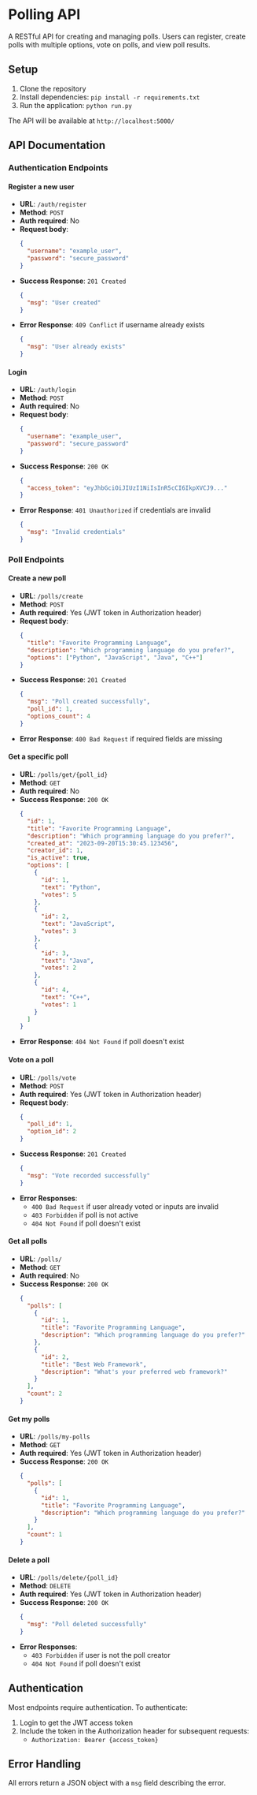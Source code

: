# Polling API

A RESTful API for creating and managing polls. Users can register, create polls with multiple options, vote on polls, and view poll results.

## Setup

1. Clone the repository
2. Install dependencies: `pip install -r requirements.txt`
3. Run the application: `python run.py`

The API will be available at `http://localhost:5000/`

## API Documentation

### Authentication Endpoints

#### Register a new user

- **URL**: `/auth/register`
- **Method**: `POST`
- **Auth required**: No
- **Request body**:
  ```json
  {
    "username": "example_user",
    "password": "secure_password"
  }
  ```
- **Success Response**: `201 Created`
  ```json
  {
    "msg": "User created"
  }
  ```
- **Error Response**: `409 Conflict` if username already exists
  ```json
  {
    "msg": "User already exists"
  }
  ```

#### Login

- **URL**: `/auth/login`
- **Method**: `POST`
- **Auth required**: No
- **Request body**:
  ```json
  {
    "username": "example_user",
    "password": "secure_password"
  }
  ```
- **Success Response**: `200 OK`
  ```json
  {
    "access_token": "eyJhbGciOiJIUzI1NiIsInR5cCI6IkpXVCJ9..."
  }
  ```
- **Error Response**: `401 Unauthorized` if credentials are invalid
  ```json
  {
    "msg": "Invalid credentials"
  }
  ```

### Poll Endpoints

#### Create a new poll

- **URL**: `/polls/create`
- **Method**: `POST`
- **Auth required**: Yes (JWT token in Authorization header)
- **Request body**:
  ```json
  {
    "title": "Favorite Programming Language",
    "description": "Which programming language do you prefer?",
    "options": ["Python", "JavaScript", "Java", "C++"]
  }
  ```
- **Success Response**: `201 Created`
  ```json
  {
    "msg": "Poll created successfully",
    "poll_id": 1,
    "options_count": 4
  }
  ```
- **Error Response**: `400 Bad Request` if required fields are missing

#### Get a specific poll

- **URL**: `/polls/get/{poll_id}`
- **Method**: `GET`
- **Auth required**: No
- **Success Response**: `200 OK`
  ```json
  {
    "id": 1,
    "title": "Favorite Programming Language",
    "description": "Which programming language do you prefer?",
    "created_at": "2023-09-20T15:30:45.123456",
    "creator_id": 1,
    "is_active": true,
    "options": [
      {
        "id": 1,
        "text": "Python",
        "votes": 5
      },
      {
        "id": 2,
        "text": "JavaScript",
        "votes": 3
      },
      {
        "id": 3,
        "text": "Java",
        "votes": 2
      },
      {
        "id": 4,
        "text": "C++",
        "votes": 1
      }
    ]
  }
  ```
- **Error Response**: `404 Not Found` if poll doesn't exist

#### Vote on a poll

- **URL**: `/polls/vote`
- **Method**: `POST`
- **Auth required**: Yes (JWT token in Authorization header)
- **Request body**:
  ```json
  {
    "poll_id": 1,
    "option_id": 2
  }
  ```
- **Success Response**: `201 Created`
  ```json
  {
    "msg": "Vote recorded successfully"
  }
  ```
- **Error Responses**:
  - `400 Bad Request` if user already voted or inputs are invalid
  - `403 Forbidden` if poll is not active
  - `404 Not Found` if poll doesn't exist

#### Get all polls

- **URL**: `/polls/`
- **Method**: `GET`
- **Auth required**: No
- **Success Response**: `200 OK`
  ```json
  {
    "polls": [
      {
        "id": 1,
        "title": "Favorite Programming Language",
        "description": "Which programming language do you prefer?"
      },
      {
        "id": 2,
        "title": "Best Web Framework",
        "description": "What's your preferred web framework?"
      }
    ],
    "count": 2
  }
  ```

#### Get my polls

- **URL**: `/polls/my-polls`
- **Method**: `GET`
- **Auth required**: Yes (JWT token in Authorization header)
- **Success Response**: `200 OK`
  ```json
  {
    "polls": [
      {
        "id": 1,
        "title": "Favorite Programming Language",
        "description": "Which programming language do you prefer?"
      }
    ],
    "count": 1
  }
  ```

#### Delete a poll

- **URL**: `/polls/delete/{poll_id}`
- **Method**: `DELETE`
- **Auth required**: Yes (JWT token in Authorization header)
- **Success Response**: `200 OK`
  ```json
  {
    "msg": "Poll deleted successfully"
  }
  ```
- **Error Responses**:
  - `403 Forbidden` if user is not the poll creator
  - `404 Not Found` if poll doesn't exist

## Authentication

Most endpoints require authentication. To authenticate:

1. Login to get the JWT access token
2. Include the token in the Authorization header for subsequent requests:
   - `Authorization: Bearer {access_token}`

## Error Handling

All errors return a JSON object with a `msg` field describing the error.
